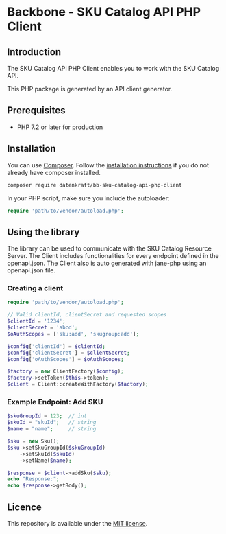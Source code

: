 # Backbone - SKU Catalog API PHP Client

## Introduction

The SKU Catalog API PHP Client enables you to work with the SKU Catalog API.

This PHP package is generated by an API client generator.

## Prerequisites

- PHP 7.2 or later for production

## Installation

You can use [Composer](https://getcomposer.org/). Follow the [installation instructions](https://getcomposer.org/doc/00-intro.md) if you do not already have composer installed.

~~~~ bash
composer require datenkraft/bb-sku-catalog-api-php-client
~~~~

In your PHP script, make sure you include the autoloader:

~~~~ php
require 'path/to/vendor/autoload.php';
~~~~

## Using the library

The library can be used to communicate with the SKU Catalog Resource Server.
The Client includes functionalities for every endpoint defined in the openapi.json.
The Client also is auto generated with jane-php using an openapi.json file.

### Creating a client

~~~~ php
require 'path/to/vendor/autoload.php';

// Valid clientId, clientSecret and requested scopes
$clientId = '1234';
$clientSecret = 'abcd';
$oAuthScopes = ['sku:add', 'skugroup:add'];

$config['clientId'] = $clientId;
$config['clientSecret'] = $clientSecret;
$config['oAuthScopes'] = $oAuthScopes;

$factory = new ClientFactory($config);
$factory->setToken($this->token);
$client = Client::createWithFactory($factory);
~~~~

### Example Endpoint: Add SKU
~~~~ php
$skuGroupId = 123;  // int
$skuId = "skuId";   // string 
$name = "name";     // string

$sku = new Sku();
$sku->setSkuGroupId($skuGroupId)
    ->setSkuId($skuId)
    ->setName($name);

$response = $client->addSku($sku);
echo "Response:";
echo $response->getBody();
~~~~

## Licence
This repository is available under the [MIT license](https://opensource.org/licenses/MIT).
